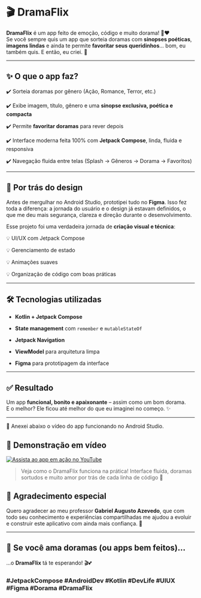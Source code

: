 # 🎬 DramaFlix

**DramaFlix** é um app feito de emoção, código e muito dorama! 📲❤️  
Se você sempre quis um app que sorteia doramas com **sinopses poéticas**, **imagens lindas** e ainda te permite **favoritar seus queridinhos**... bom, eu também quis. E então, eu criei. 🌸


---


## ✨ O que o app faz?

✔️ Sorteia doramas por gênero (Ação, Romance, Terror, etc.)  

✔️ Exibe imagem, título, gênero e uma **sinopse exclusiva, poética e compacta** 

✔️ Permite **favoritar doramas** para rever depois  

✔️ Interface moderna feita 100% com **Jetpack Compose**, linda, fluida e responsiva

✔️ Navegação fluida entre telas (Splash → Gêneros → Dorama → Favoritos)

---

## 🧠 Por trás do design

Antes de mergulhar no Android Studio, prototipei tudo no **Figma**. Isso fez toda a diferença: a jornada do usuário e o design já estavam definidos, o que me deu mais segurança, clareza e direção durante o desenvolvimento.


Esse projeto foi uma verdadeira jornada de **criação visual e técnica**:  

💡 UI/UX com Jetpack Compose  

💡 Gerenciamento de estado  

💡 Animações suaves  

💡 Organização de código com boas práticas

---

## 🛠️ Tecnologias utilizadas

- **Kotlin + Jetpack Compose**
  
- **State management** com `remember` e `mutableStateOf`

- **Jetpack Navigation**
  
- **ViewModel** para arquitetura limpa
  
- **Figma** para prototipagem da interface


---

## ✅ Resultado

Um app **funcional, bonito e apaixonante** – assim como um bom dorama.  
E o melhor? Ele ficou até melhor do que eu imaginei no começo. ✨

---

📸 Anexei abaixo o vídeo do app funcionando no Android Studio.

## 🎥 Demonstração em vídeo

[![Assista ao app em ação no YouTube](https://img.youtube.com/vi/406Q7d0F3OQ/hqdefault.jpg)](https://www.youtube.com/watch?v=406Q7d0F3OQ)

> Veja como o DramaFlix funciona na prática! Interface fluida, doramas sortudos e muito amor por trás de cada linha de código 💖


## 🙏 Agradecimento especial


Quero agradecer ao meu professor **Gabriel Augusto Azevedo**, que com todo seu conhecimento e experiências compartilhadas me ajudou a evoluir e construir este aplicativo com ainda mais confiança. 💖

---

## 💬 Se você ama doramas (ou apps bem feitos)...

...o **DramaFlix** tá te esperando! 🎬💕

### #JetpackCompose #AndroidDev #Kotlin #DevLife #UIUX #Figma #Dorama #DramaFlix
